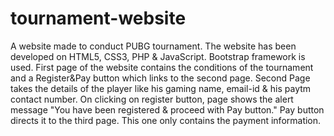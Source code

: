 # tournament-website
A website made to conduct PUBG tournament.
The website has been developed on HTML5, CSS3, PHP & JavaScript.
Bootstrap framework is used.
First page of the website contains the conditions of the tournament and a Register&Pay button which links to the second page.
Second Page takes the details of the player like his gaming name, email-id & his paytm contact number.
On clicking on register button, page shows the alert message "You have been registered & proceed with Pay button."
Pay button directs it to the third page.
This one only contains the payment information.
